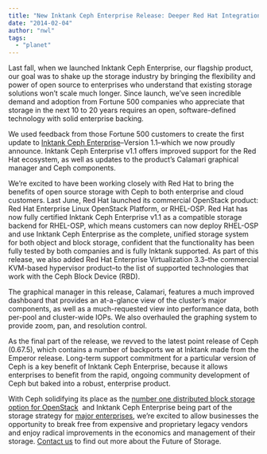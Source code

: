 ```yaml
---
title: "New Inktank Ceph Enterprise Release: Deeper Red Hat Integration and More!"
date: "2014-02-04"
author: "nwl"
tags: 
  - "planet"
---
```


Last fall, when we launched Inktank Ceph Enterprise, our flagship product, our goal was to shake up the storage industry by bringing the flexibility and power of open source to enterprises who understand that existing storage solutions won’t scale much longer. Since launch, we’ve seen incredible demand and adoption from Fortune 500 companies who appreciate that storage in the next 10 to 20 years requires an open, software-defined technology with solid enterprise backing.

We used feedback from those Fortune 500 customers to create the first update to [Inktank Ceph Enterprise](http://www.inktank.com/enterprise)–Version 1.1–which we now proudly announce. Inktank Ceph Enterprise v1.1 offers improved support for the Red Hat ecosystem, as well as updates to the product’s Calamari graphical manager and Ceph components.

We’re excited to have been working closely with Red Hat to bring the benefits of open source storage with Ceph to both enterprise and cloud customers. Last June, Red Hat launched its commercial OpenStack product: Red Hat Enterprise Linux OpenStack Platform, or RHEL-OSP. Red Hat has now fully certified Inktank Ceph Enterprise v1.1 as a compatible storage backend for RHEL-OSP, which means customers can now deploy RHEL-OSP and use Inktank Ceph Enterprise as the complete, unified storage system for both object and block storage, confident that the functionality has been fully tested by both companies and is fully Inktank supported. As part of this release, we also added Red Hat Enterprise Virtualization 3.3–the commercial KVM-based hypervisor product–to the list of supported technologies that work with the Ceph Block Device (RBD).

The graphical manager in this release, Calamari, features a much improved dashboard that provides an at-a-glance view of the cluster’s major components, as well as a much-requested view into performance data, both per-pool and cluster-wide IOPs. We also overhauled the graphing system to provide zoom, pan, and resolution control.

As the final part of the release, we revved to the latest point release of Ceph (0.67.5), which contains a number of backports we at Inktank made from the Emperor release. Long-term support commitment for a particular version of Ceph is a key benefit of Inktank Ceph Enterprise, because it allows enterprises to benefit from the rapid, ongoing community development of Ceph but baked into a robust, enterprise product.

With Ceph solidifying its place as the [number one distributed block storage option for OpenStack](http://www.slideshare.net/openstack/openstack-user-survey-october-2013/7)  and Inktank Ceph Enterprise being part of the storage strategy for [major enterprises](http://www.americanbanker.com/issues/178_236/david-reilly-reveals-bank-of-americas-3-major-tech-goals-1064144-1.html), we’re excited to allow businesses the opportunity to break free from expensive and proprietary legacy vendors and enjoy radical improvements in the economics and management of their storage. [Contact us](http://www.inktank.com/contact-us/) to find out more about the Future of Storage.

